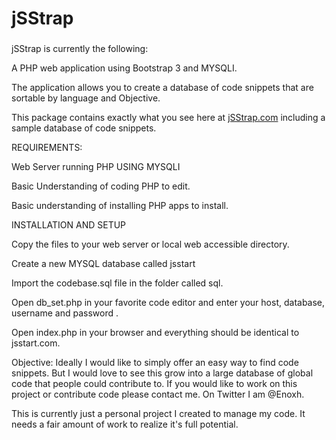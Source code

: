 # jSStrap

<h3></h3>jSStrap is currently the following:</h3>    
<p>A PHP web application using Bootstrap 3 and MYSQLI.</p>    
<p>The application allows you to create a database of code snippets that are sortable by language and Objective.</p>    
<p>This package contains exactly what you see here at <a href="http://jsstrap.com">jSStrap.com</a> including a sample database of code snippets.</p>    
<p>REQUIREMENTS:</p>    
<p>Web Server running PHP USING MYSQLI</p>    
<p>Basic Understanding of coding PHP to edit.</p>    
<p>Basic understanding of installing PHP apps to install.</p>      
<p>INSTALLATION AND SETUP</p>    
<p>Copy the files to your web server or local web accessible directory.</p>    

<p>Create a new MYSQL database called jsstart</p>    
<p>Import the codebase.sql file in the folder called sql.</p>    
<p>Open db_set.php in your favorite code editor and enter your host, database, username and password .</p>    
<p>Open index.php in your browser and everything should be identical to jsstart.com.</p>    
    
  <p>Objective: Ideally I would like to simply offer an easy way to find code snippets. But I would love to see this grow into a large database of global code that people could contribute to. If you would like to work on this project or contribute code please contact me. On Twitter I am @Enoxh. </p> 

<p>This is currently just a personal project I created to manage my code. It needs a fair amount of work to realize it's full potential.</p>
